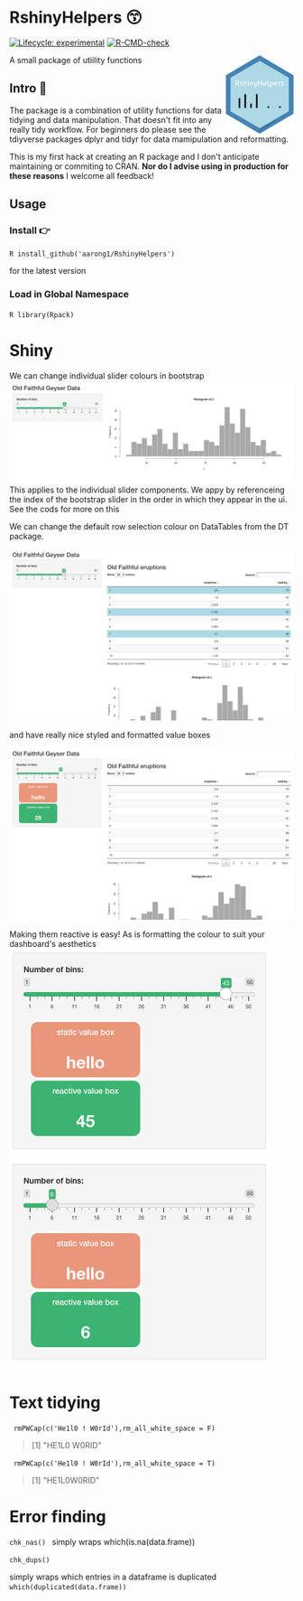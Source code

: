 

# RshinyHelpers 😙  
[![Lifecycle:
experimental](https://img.shields.io/badge/lifecycle-experimental-orange.svg)](https://lifecycle.r-lib.org/articles/stages.html#experimental)
[![R-CMD-check](https://github.com/ramnathv/test9/workflows/R-CMD-check/badge.svg)](https://github.com/ramnathv/test9/actions)


 <img src='man/figures/logo.png' align="right" height="139" />
 
A small package of utiility functions

## Intro 👣
The package is a combination of utility functions for data tidying and data manipulation. That doesn't fit into any really tidy workflow.  For beginners do please see the tdiyverse packages dplyr and tidyr for data mamipulation and reformatting.

This is my first hack at creating an R package and I don't anticipate maintaining or commiting to CRAN. **Nor do I advise using in production for these reasons**  I welcome all feedback!

## Usage

### Install 👉

`R install_github('aarong1/RshinyHelpers')`

for the latest version
### Load in Global Namespace

`R library(Rpack)`

# Shiny

We can change individual slider colours in bootstrap
![](www/slider.png)
This applies to the individual slider components. We appy by referenceing the index
of the bootstrap slider in the order in which they appear in the ui.  See the cods for more on this

We can change the default row selection colour on DataTables from the DT package.

![](man/figures/rows.png)

and have really nice styled and formatted value boxes

![](www/vbox.png)

Making them reactive is easy! As is formatting the colour to suit your dashboard's aesthetics
![](www/reactive1.png)
![](www/reactive2.png)

# Text tidying 

` rmPWCap(c('He1l0 ! W0rId'),rm_all_white_space = F)`
> [1] "HE1L0 W0RID"

` rmPWCap(c('He1l0 ! W0rId'),rm_all_white_space = T)`
> [1] "HE1L0W0RID" 


# Error finding

`chk_nas()
`
simply wraps which(is.na(data.frame))

`chk_dups()`

simply wraps which entries in a dataframe is duplicated `which(duplicated(data.frame))`
